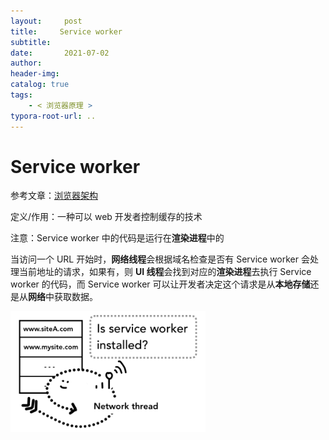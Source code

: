 ```yaml
---
layout:     post
title:     Service worker
subtitle:  
date:       2021-07-02
author:     
header-img: 
catalog: true
tags:
    - < 浏览器原理 >
typora-root-url: ..
---
```


# Service worker

参考文章：[浏览器架构](https://xie.infoq.cn/article/5d36d123bfd1c56688e125ad3)

定义/作用：一种可以 web 开发者控制缓存的技术

注意：Service worker 中的代码是运行在**渲染进程**中的

当访问一个 URL 开始时，**网络线程**会根据域名检查是否有 Service worker 会处理当前地址的请求，如果有，则 **UI 线程**会找到对应的**渲染进程**去执行 Service worker 的代码，而 Service worker 可以让开发者决定这个请求是从**本地存储**还是从**网络**中获取数据。

<img src="/../img/assets_2019/8c45c55d238b901239d0eb4bd40f2892.png" alt="img" style="zoom:43%;" />

